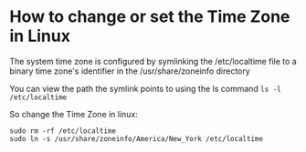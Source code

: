 # How to change or set the Time Zone in Linux

The system time zone is configured by symlinking the /etc/localtime file to a binary time zone's identifier in the /usr/share/zoneinfo directory

You can view the path the symlink points to using the ls command
`ls -l /etc/localtime`

So change the Time Zone in linux:
```
sudo rm -rf /etc/localtime
sudo ln -s /usr/share/zoneinfo/America/New_York /etc/localtime
```
